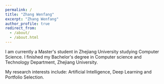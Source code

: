 ```yaml
---
permalink: /
title: "Zhang Wenfang"
excerpt: "Zhang Wenfang"
author_profile: true
redirect_from: 
  - /about/
  - /about.html
---
```


I am currently a Master's student in Zhejiang University studying Computer Science. I finished my Bachelor's degree in Computer science and Technology Department, Zhejiang University.

My research interests include: Artificial Intelligence, Deep Learning and Portfolio Selection.
